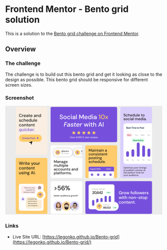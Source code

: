# Frontend Mentor - Bento grid solution

This is a solution to the [Bento grid challenge on Frontend Mentor](https://www.frontendmentor.io/challenges/bento-grid-RMydElrlOj).

## Overview

### The challenge

The challenge is to build out this bento grid and get it looking as close to the design as possible. This bento grid should be responsive for different screen sizes.

### Screenshot

![](./screenshot.png)

### Links

- Live Site URL: [https://legonko.github.io/Bento-grid](https://legonko.github.io/Bento-grid/)